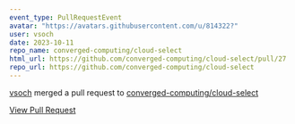 ```yaml
---
event_type: PullRequestEvent
avatar: "https://avatars.githubusercontent.com/u/814322?"
user: vsoch
date: 2023-10-11
repo_name: converged-computing/cloud-select
html_url: https://github.com/converged-computing/cloud-select/pull/27
repo_url: https://github.com/converged-computing/cloud-select
---
```


<a href='https://github.com/vsoch' target='_blank'>vsoch</a> merged a pull request to <a href='https://github.com/converged-computing/cloud-select' target='_blank'>converged-computing/cloud-select</a>

<a href='https://github.com/converged-computing/cloud-select/pull/27' target='_blank'>View Pull Request</a>